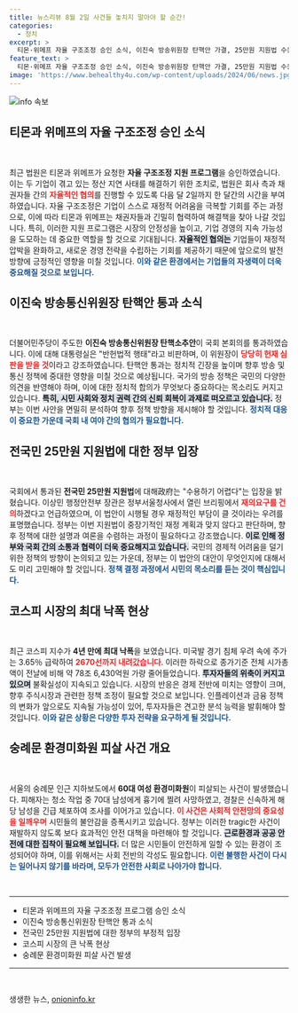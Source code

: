 ```yaml
---
title: 뉴스리뷰 8월 2일 사건들 놓치지 말아야 할 순간!
categories:
  - 정치
excerpt: >
  티몬·위메프 자율 구조조정 승인 소식, 이진숙 방송위원장 탄핵안 가결, 25만원 지원법 수용 불가 선언! 코스피 4년 만에 최대 낙폭 기록, 숭례문에서 환경미화원이 피살되는 끔찍한 사건까지. 클릭 통해 자세히 알아보세요!
feature_text: >
  티몬·위메프 자율 구조조정 승인 소식, 이진숙 방송위원장 탄핵안 가결, 25만원 지원법 수용 불가 선언! 코스피 4년 만에 최대 낙폭 기록, 숭례문에서 환경미화원이 피살되는 끔찍한 사건까지. 클릭 통해 자세히 알아보세요!
image: 'https://www.behealthy4u.com/wp-content/uploads/2024/06/news.jpg'
---
```


<p><img src="https://www.behealthy4u.com/wp-content/uploads/2024/06/news.jpg" alt="info 속보" /></p>

<h2 data-ke-size="size26">티몬과 위메프의 자율 구조조정 승인 소식</h2>

<p data-ke-size="size16">&nbsp;</p>

<p data-ke-size="size16">최근 법원은 티몬과 위메프가 요청한 <b>자율 구조조정 지원 프로그램</b>을 승인하였습니다. 이는 두 기업이 겪고 있는 정산 지연 사태를 해결하기 위한 조치로, 법원은 회사 측과 채권자들 간의 <b><span style="color: #ee2323;">자율적인 협의</span></b>를 진행할 수 있도록 다음 달 2일까지 한 달간의 시간을 부여하였습니다. 자율 구조조정은 기업이 스스로 재정적 어려움을 극복할 기회를 주는 과정으로, 이에 따라 티몬과 위메프는 채권자들과 긴밀히 협력하여 해결책을 찾아 나갈 것입니다. 특히, 이러한 지원 프로그램은 시장의 안정성을 높이고, 기업 경영의 지속 가능성을 도모하는 데 중요한 역할을 할 것으로 기대됩니다. <b><span style="background-color: #21538527;">자율적인 협의는</span></b> 기업들이 재정적 압박을 완화하고, 새로운 경영 전략을 수립하는 기회를 제공하기 때문에 앞으로의 발전 방향에 긍정적인 영향을 미칠 것입니다. <b><span style="color: #1a5490;">이와 같은 환경에서는 기업들의 자생력이 더욱 중요해질 것으로 보입니다.</span></b></p>

<h2 data-ke-size="size26">이진숙 방송통신위원장 탄핵안 통과 소식</h2>

<p data-ke-size="size16">&nbsp;</p>

<p data-ke-size="size16">더불어민주당이 주도한 <b>이진숙 방송통신위원장 탄핵소추안</b>이 국회 본회의를 통과하였습니다. 이에 대해 대통령실은 "반헌법적 행태"라고 비판하며, 이 위원장이 <b><span style="color: #ee2323;">당당히 헌재 심판을 받을 것</span></b>이라고 강조하였습니다. 탄핵안 통과는 정치적 긴장을 높이며 향후 방송 및 통신 정책에 중대한 영향을 미칠 것으로 예상됩니다. 국가의 방송 정책은 국민의 다양한 의견을 반영해야 하며, 이에 대한 정치적 합의가 무엇보다 중요하다는 목소리도 커지고 있습니다. <b><span style="background-color: #21538527;">특히, 시민 사회와 정치 권력 간의 신뢰 회복이 과제로 떠오르고 있습니다.</span></b> 정부는 이번 사안을 면밀히 분석하여 향후 정책 방향을 제시해야 할 것입니다. <b><span style="color: #1a5490;">정치적 대응이 중요한 가운데 국회 내 여야 간의 협의가 필요합니다.</span></b></p>

<h2 data-ke-size="size26">전국민 25만원 지원법에 대한 정부 입장</h2>

<p data-ke-size="size16">&nbsp;</p>

<p data-ke-size="size16">국회에서 통과된 <b>전국민 25만원 지원법</b>에 대해政府는 "수용하기 어렵다"는 입장을 밝혔습니다. 이상민 행정안전부 장관은 정부서울청사에서 열린 브리핑에서 <b><span style="color: #ee2323;">재의요구를 건의</span></b>하겠다고 언급하였으며, 이 법안이 시행될 경우 재정적인 부담이 클 것이라는 우려를 표명했습니다. 정부는 이번 지원법이 중장기적인 재정 계획과 맞지 않다고 판단하며, 향후 정책에 대한 설명과 여론을 수렴하는 과정이 필요하다고 강조했습니다. <b><span style="background-color: #21538527;">이로 인해 정부와 국회 간의 소통과 협력이 더욱 중요해지고 있습니다.</span></b> 국민의 경제적 어려움을 덜기 위한 정책의 방향이 논의되고 있는 가운데, 정부는 이 법안의 대안이 무엇인지에 대해서도 미리 고민해야 할 것입니다. <b><span style="color: #1a5490;">정책 결정 과정에서 시민의 목소리를 듣는 것이 핵심입니다.</span></b></p>

<h2 data-ke-size="size26">코스피 시장의 최대 낙폭 현상</h2>

<p data-ke-size="size16">&nbsp;</p>

<p data-ke-size="size16">최근 코스피 지수가 <b>4년 만에 최대 낙폭</b>을 보였습니다. 미국발 경기 침체 우려 속에 주가는 3.65％ 급락하여 <b><span style="color: #ee2323;">2670선까지 내려갔습니다</span></b>. 이러한 하락으로 종가기준 전체 시가총액이 전날에 비해 약 78조 6,430억원 가량 줄어들었습니다. <b><span style="background-color: #21538527;">투자자들의 위축이 커지고 있으며</span></b> 불확실성이 지속되고 있습니다. 시장의 반응은 경제 전반에 미치는 영향이 크며, 향후 주식시장과 관련한 정책 조정이 필요할 것으로 보입니다. 인플레이션과 금융 정책의 변화가 앞으로도 지속될 가능성이 있어, 투자자들은 견고한 분석 능력을 발휘해야 할 것입니다. <b><span style="color: #1a5490;">이와 같은 상황은 다양한 투자 전략을 요구하게 될 것입니다.</span></b></p>

<h2 data-ke-size="size26">숭례문 환경미화원 피살 사건 개요</h2>

<p data-ke-size="size16">&nbsp;</p>

<p data-ke-size="size16">서울의 숭례문 인근 지하보도에서 <b>60대 여성 환경미화원</b>이 피살되는 사건이 발생했습니다. 피해자는 청소 작업 중 70대 남성에게 흉기에 찔려 사망하였고, 경찰은 신속하게 해당 남성을 긴급 체포하여 조사를 이어가고 있습니다. <b><span style="color: #ee2323;">이 사건은 사회적 안전망의 중요성을 일깨우며</span></b> 시민들의 불안감을 증폭시키고 있습니다. 정부는 이러한 tragic한 사건이 재발하지 않도록 보다 효과적인 안전 대책을 마련해야 할 것입니다. <b><span style="background-color: #21538527;">근로환경과 공공 안전에 대한 집착이 필요해 보입니다.</span></b> 더 많은 시민들이 안전하게 일할 수 있는 환경이 조성되어야 하며, 이를 위해서는 사회 전반의 각성도 필요합니다. <b><span style="color: #1a5490;">이런 불행한 사건이 다시는 일어나지 않기를 바라며, 모두가 안전한 사회로 나아가야 합니다.</span></b></p>

<p data-ke-size="size16">&nbsp;</p>

<hr>

<ul>
    <li>티몬과 위메프의 자율 구조조정 프로그램 승인 소식</li>
    <li>이진숙 방송통신위원장 탄핵안 통과 소식</li>
    <li>전국민 25만원 지원법에 대한 정부의 부정적 입장</li>
    <li>코스피 시장의 큰 낙폭 현상</li>
    <li>숭례문 환경미화원 피살 사건 발생</li>
</ul>

<hr>

<p data-ke-size="size16">&nbsp;</p>
생생한 뉴스, <a href="https://onioninfo.kr" rel="dofollow">onioninfo.kr</a>


